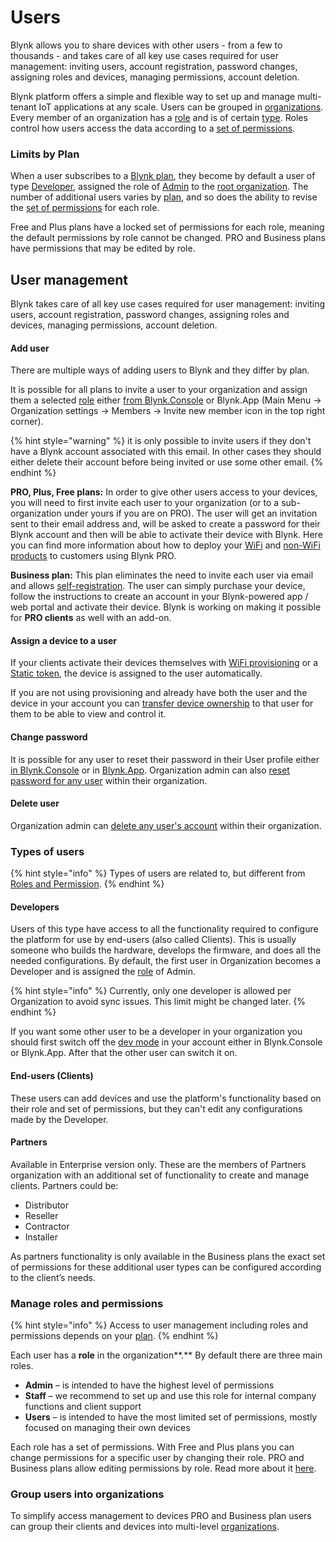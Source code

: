 # Users

Blynk allows you to share devices with other users - from a few to thousands - and takes care of all key use cases required for user management: inviting users, account registration, password changes, assigning roles and devices, managing permissions, account deletion.

Blynk platform offers a simple and flexible way to set up and manage multi-tenant IoT applications at any scale. Users can be grouped in [organizations](../organizations.md). Every member of an organization has a [role](./#manage-roles-and-permissions) and is of certain [type](./#types-of-users). Roles control how users access the data according to a [set of permissions](../../blynk.console/settings/access.md).&#x20;

### Limits by Plan

When a user subscribes to a [Blynk plan](https://blynk.io/pricing), they become by default a user of type [Developer](./#developers),  assigned the role of [Admin](./#roles-and-permissions) to the [root organization](../organizations.md). The number of additional users varies by [plan](https://blynk.io/pricing), and so does the ability to revise the [set of permissions](../../blynk.console/settings/access.md) for each role. &#x20;

Free and Plus plans have a locked set of permissions for each role, meaning the default permissions by role cannot be changed. PRO and Business plans have permissions that may be edited by role.



## User management

Blynk takes care of all key use cases required for user management: inviting users, account registration, password changes, assigning roles and devices, managing permissions, account deletion.

#### Add user&#x20;

There are multiple ways of adding users to Blynk and they differ by plan.

It is possible for all plans to invite a user to your organization and assign them a selected [role](./#manage-roles-and-permissions) either [from Blynk.Console](../../blynk.console/users/#invite-new-user) or Blynk.App (Main Menu -> Organization settings -> Members -> Invite new member icon in the top right corner).

{% hint style="warning" %}
it is only possible to invite users if they don't have a Blynk account associated with this email. In other cases they should either delete their account before being invited or use some other email.
{% endhint %}

**PRO, Plus, Free plans:** In order to give other users access to your devices, you will need to first invite each user to your organization (or to a sub-organization under yours if you are on PRO). The user will get an invitation sent to their email address and, will be asked to create a password for their Blynk account and then will be able to activate their device with Blynk. Here you can find more information about how to deploy your [WiFi](../../commercial-use/deploying-products-with-dynamic-authtokens.md#delivering-products-to-clients-pro-plan-workflow) and [non-WiFi products](../../commercial-use/deploying-products-with-static-authtokens.md#pro-plan-workflow) to customers using Blynk PRO.

**Business plan:** This plan eliminates the need to invite each user via email and allows [self-registration](../../commercial-use/business-plan-white-label-assets/application-settings/sign-up.md). The user can simply purchase your device, follow the instructions to create an account in your Blynk-powered app / web portal and activate their device. Blynk is working on making it possible for **PRO clients** as well with an add-on.

#### Assign a device to a user

If your clients activate their devices themselves with [WiFi provisioning](../../commercial-use/deploying-products-with-dynamic-authtokens.md) or a [Static token](../../commercial-use/deploying-products-with-static-authtokens.md), the device is assigned to the user automatically.

If you are not using provisioning and already have both the user and the device in your account you can [transfer device ownership](../../blynk.console/devices/actions-with-devices.md#device-transfer) to that user for them to be able to view and control it.

#### Change password

It is possible for any user to reset their password in their User profile either [in Blynk.Console](../../blynk.console/user-profile.md#reset-password) or in [Blynk.App](../../blynk.apps/profile-management/my-profile.md). Organization admin can also [reset password for any user](../../blynk.console/users/#single-actions-on-users) within their organization.

#### Delete user

Organization admin can [delete any user's account](../../blynk.console/users/#single-actions-on-users) within their organization.



### **Types of users**

{% hint style="info" %}
Types of users are related to, but different from [Roles and Permission](../../blynk.console/settings/access.md).
{% endhint %}

#### **Developers**

Users of this type have access to all the functionality required to configure the platform for use by end-users (also called Clients). This is usually someone who builds the hardware, develops the firmware, and does all the needed configurations.  By default, the first user in Organization becomes a Developer and is assigned the [role](https://docs.blynk.io/en/blynk.console/settings/access#roles-and-permissions) of Admin.

{% hint style="info" %}
Currently, only one developer is allowed per Organization to avoid sync issues. This limit might be changed later.
{% endhint %}

If you want some other user to be a developer in your organization you should first switch off the [dev mode](../../getting-started/developer-mode.md) in your account either in Blynk.Console or Blynk.App. After that the other user can switch it on.

#### **End-users (Clients)**

These users can add devices and use the platform's functionality based on their role and set of permissions, but they can't edit any configurations made by the Developer.

#### **Partners**

Available in Enterprise version only. These are the members of Partners organization with an additional set of functionality to create and manage clients. Partners could be:

* Distributor&#x20;
* Reseller&#x20;
* Contractor&#x20;
* Installer

As partners functionality is only available in the Business plans the exact set of permissions for these additional user types can be configured according to the client’s needs.



### **Manage roles and permissions**

{% hint style="info" %}
Access to user management including roles and permissions depends on your [plan](https://blynk.io/pricing).
{% endhint %}

Each user has a **role** in the organization**.** By default there are three main roles.

* **Admin** – is intended to have the highest level of permissions
* **Staff** – we recommend to set up and use this role for internal company functions and client support
* **Users** – is intended to have the most limited set of permissions, mostly focused on managing their own devices

Each role has a set of permissions. With Free and Plus plans you can change permissions for a specific user by changing their role. PRO and Business plans allow editing permissions by role. Read more about it [here](../../blynk.console/settings/access.md).



### Group users into organizations

To simplify access management to devices PRO and Business plan users can group their clients and devices into multi-level [organizations](../organizations.md).
